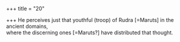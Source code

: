 +++
title = "20"

+++
He perceives just that youthful (troop) of Rudra [=Maruts] in the  ancient domains,  
where the discerning ones [=Maruts?] have distributed that thought.  